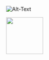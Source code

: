 ![Alt-Text](https://miro.medium.com/max/1000/1*E8IgOSkMTpBRs0w0-Zsx2g.gif )

<img src="https://miro.medium.com/max/1000/1*E8IgOSkMTpBRs0w0-Zsx2g.gif" width="100" height="100">
